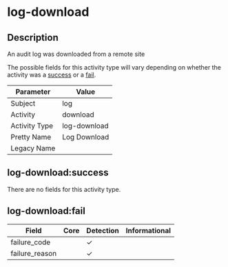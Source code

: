 log-download
============

Description
-----------
An audit log was downloaded from a remote site

The possible fields for this activity type will vary depending on whether the activity was a [success](#log-downloadsuccess) or a [fail](#log-downloadfail).

| Parameter     | Value        |
| ------------- | ------------ |
| Subject       | log          |
| Activity      | download     |
| Activity Type | log-download |
| Pretty Name   | Log Download |
| Legacy Name   |              |

log-download:success
--------------------

There are no fields for this activity type.


log-download:fail
-----------------

| Field          | Core | Detection | Informational |
| -------------- | ---- | --------- | ------------- |
| failure_code   |      | &#10003;  |               |
| failure_reason |      | &#10003;  |               |